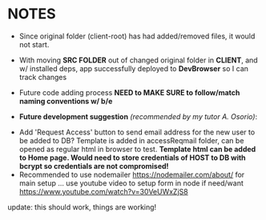 # NOTES

*  Since original folder (client-root) has had added/removed files, it would not start.
* With moving **SRC FOLDER** out of changed original folder in **CLIENT**, and w/ installed deps, app successfully deployed to **DevBrowser** so I can track changes
* Future code adding process **NEED to MAKE SURE to follow/match naming conventions w/ b/e**

*  **Future development suggestion** *(recommended by my tutor A. Osorio)*:

- Add 'Request Access' button to send email address for the new user to be added to DB? Template is added in accessReqmail folder, can be opened as regular html in browser to test. **Template html can be added to Home page. Would need to store credentials of HOST to DB with bcrypt so credentials are not compromised!**
- Recommended to use nodemailer https://nodemailer.com/about/
for main setup ... use youtube video to setup form in node if need/want https://www.youtube.com/watch?v=30VeUWxZjS8

update: this should work, things are working!